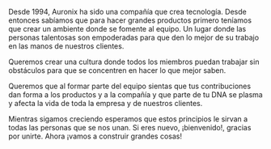 Desde 1994, Auronix ha sido una compañía que crea tecnología. Desde entonces sabíamos que para hacer grandes productos primero teníamos que crear un ambiente donde se fomente al equipo. Un lugar donde las personas talentosas son empoderadas para que den lo mejor de su trabajo en las manos de nuestros clientes.

Queremos crear una cultura donde todos los miembros puedan trabajar sin obstáculos para que se concentren en hacer lo que mejor saben.

Queremos que al formar parte del equipo sientas que tus contribuciones dan forma a los productos y a la compañía y que parte de tu DNA se plasma y afecta la vida de toda la empresa y de nuestros clientes.

Mientras sigamos creciendo esperamos que estos principios le sirvan a todas las personas que se nos unan. Si eres nuevo, ¡bienvenido!, gracias por unirte. Ahora ¡vamos a construir grandes cosas!
